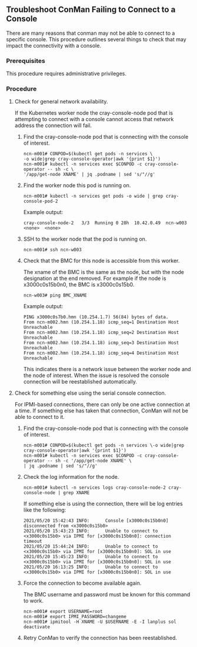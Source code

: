 ## Troubleshoot ConMan Failing to Connect to a Console

There are many reasons that conman may not be able to connect to a specific console. This procedure outlines several things to check that may impact the connectivity with a console.

### Prerequisites

This procedure requires administrative privileges.

### Procedure

1. Check for general network availability.

    If the Kubernetes worker node the cray-console-node pod that is attempting to connect with
    a console cannot access that network address the connection will fail.

    1. Find the cray-console-node pod that is connecting with the console of interest.

        ```
        ncn-m001# CONPOD=$(kubectl get pods -n services \
        -o wide|grep cray-console-operator|awk '{print $1}')
        ncn-m001# kubectl -n services exec $CONPOD -c cray-console-operator -- sh -c \
        '/app/get-node XNAME' | jq .podname | sed 's/"//g'
        ```

    2. Find the worker node this pod is running on.

        ```
        ncn-m001# kubectl -n services get pods -o wide | grep cray-console-pod-2
        ```

        Example output:

        ```
        cray-console-node-2   3/3  Running 0 28h  10.42.0.49  ncn-w003   <none>  <none>
        ```

    3. SSH to the worker node that the pod is running on.

        ```
        ncn-m001# ssh ncn-w003
        ```

    4. Check that the BMC for this node is accessible from this worker.

        The xname of the BMC is the same as the node, but with the node designation at the
        end removed. For example if the node is x3000c0s15b0n0, the BMC is x3000c0s15b0.

        ```
        ncn-w003# ping BMC_XNAME
        ```

        Example output:
        
        ```
        PING x3000c0s7b0.hmn (10.254.1.7) 56(84) bytes of data.
        From ncn-m002.hmn (10.254.1.18) icmp_seq=1 Destination Host Unreachable
        From ncn-m002.hmn (10.254.1.18) icmp_seq=2 Destination Host Unreachable
        From ncn-m002.hmn (10.254.1.18) icmp_seq=3 Destination Host Unreachable
        From ncn-m002.hmn (10.254.1.18) icmp_seq=4 Destination Host Unreachable
        ```

        This indicates there is a network issue between the worker node and the node of
        interest. When the issue is resolved the console connection will be reestablished
        automatically.

2. Check for something else using the serial console connection.

    For IPMI-based connections, there can only be one active connection at a time. If
    something else has taken that connection, ConMan will not be able to connect to it.

    1. Find the cray-console-node pod that is connecting with the console of interest.

        ```
        ncn-m001# CONPOD=$(kubectl get pods -n services \-o wide|grep cray-console-operator|awk '{print $1}')
        ncn-m001# kubectl -n services exec $CONPOD -c cray-console-operator -- sh -c '/app/get-node XNAME' \
        | jq .podname | sed 's/"//g'
        ```

    2. Check the log information for the node.

        ```
        ncn-m001# kubectl -n services logs cray-console-node-2 cray-console-node | grep XNAME
        ```

        If something else is using the connection, there will be log entries like the following:

        ```
        2021/05/20 15:42:43 INFO:      Console [x3000c0s15b0n0] disconnected from <x3000c0s15b0>
        2021/05/20 15:43:23 INFO:      Unable to connect to <x3000c0s15b0> via IPMI for [x3000c0s15b0n0]: connection timeout
        2021/05/20 15:44:24 INFO:      Unable to connect to <x3000c0s15b0> via IPMI for [x3000c0s15b0n0]: SOL in use
        2021/05/20 15:45:23 INFO:      Unable to connect to <x3000c0s15b0> via IPMI for [x3000c0s15b0n0]: SOL in use
        2021/05/20 16:13:25 INFO:      Unable to connect to <x3000c0s15b0> via IPMI for [x3000c0s15b0n0]: SOL in use
        ```

    3. Force the connection to become available again.

        The BMC username and password must be known for this command to work.

        ```
        ncn-m001# export USERNAME=root
        ncn-m001# export IPMI_PASSWORD=changeme
        ncn-m001# ipmitool -H XNAME -U $USERNAME -E -I lanplus sol deactivate
        ```

    4. Retry ConMan to verify the connection has been reestablished.

